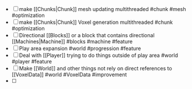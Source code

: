 - [ ] make [[Chunks|Chunk]] mesh updating multithreaded #chunk #mesh #optimization
- [ ] make [[Chunks|Chunk]] Voxel generation multithreaded #chunk #optimization 
- [ ] Directional [[Blocks]] or a block that contains directional [[Machines|Machine]] #blocks #machine #feature
- [ ] Play area expansion #world #progression #feature 
- [ ] Deal with [[Player]] trying to do things outside of play area #world #player #feature 
- [ ] Make [[World]] and other things not rely on direct references to [[VoxelData]] #world #VoxelData #improvement
- [ ] 